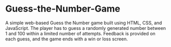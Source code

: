 # Guess-the-Number-Game
A simple web-based Guess the Number game built using HTML, CSS, and JavaScript. The player has to guess a randomly generated number between 1 and 100 within a limited number of attempts. Feedback is provided on each guess, and the game ends with a win or loss screen.
